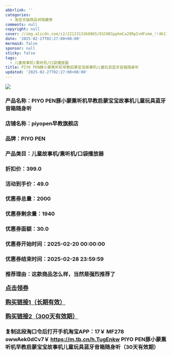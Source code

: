 ```yaml
---
abbrlink: ''
categories:
  - 淘宝天猫商品领隐藏券
comments: null
copyright: null
cover: //img.alicdn.com/i2/2212313368065/O1CN01pphmCa29RpIvHFzmm_!!4611686018427381249-0-item_pic.jpg
date: '2025-02-27T02:27:00+08:00'
mermaid: false
sponsor: null
sticky: false
tags:
  - 儿童故事机/熏听机/口袋播放器
title: PIYO PEN豚小蒙熏听机早教启蒙宝宝故事机儿童玩具蓝牙音箱随身听
updated: '2025-02-27T02:27:00+08:00'
--- 
```


![](//img.alicdn.com/i2/2212313368065/O1CN01pphmCa29RpIvHFzmm_!!4611686018427381249-0-item_pic.jpg)

### 产品名称：PIYO PEN豚小蒙熏听机早教启蒙宝宝故事机儿童玩具蓝牙音箱随身听
### 店铺名称：piyopen早教旗舰店
### 品牌：PIYO PEN
### 产品类目：儿童故事机/熏听机/口袋播放器
### 折扣价：399.0
### 活动到手价：49.0
### 优惠券总量：2000
### 优惠券剩余量：1940
### 优惠券面额：30.0
### 优惠券开始时间：2025-02-20 00:00:00	
### 优惠券结束时间：2025-02-28 23:59:59	
### 推荐理由：这款商品怎么样，当然是强烈推荐了

<p style="font-size: 18px; font-weight: bold;">
  <a href="https://uland.taobao.com/coupon/edetail?e=ojXZNFjfW1mlhHvvyUNXZfh8CuWt5YH5OVuOuRD5gLJMmdsrkidbOWBzzpT26idJ0pbBHuv6bKjWXyjOVvwz%2FgYJ4S4S%2F4jTJYuRgRrlCWCcxOUiWMRPAjceWDs4jAAvRSHvQe2jOLZ9pbNCYX0I%2BPP%2BWUTgK%2F%2B0I%2BtaUgbudUxA%2B536asYsLWVfKa%2BhVnNDr2tbF2Z%2FTThTwAh0VMSBo5jB6TX2HR3QQ5WKStDdyeTLAJho1Tgm24y1rRo98IyIzxHHRjXbSzC3GXpSbfs48k7zvkoH89yuI83mS9rJ9f4UwOjFk2%2FyQsi8wlR3NHDfOZ2cmf56WgmyHVvYwF84GiUzVkkdwsIm&traceId=2166d8db17407296732636749d133b&union_lens=lensId%3AOPT%401740729691%4021677a86_0e48_1954b932d6c_46f2%4001%40eyJmbG9vcklkIjo3MzM1NH0ie" target="_blank">点击领券</a>
</p>
<p style="font-size: 18px; font-weight: bold;">
  <a href="https://s.click.taobao.com/t?e=m%3D2%26s%3DjAPCQ3DGR1hw4vFB6t2Z2ueEDrYVVa64K7Vc7tFgwiHjf2vlNIV67kkfnVn6TwKdsmcYjUfw1pL3ID%2FV1RqsF4wnCJeELi4I%2FIEn%2BS1IjHAB0ghlTd7WlZVm%2FOAUUFw71qrpxiwMoCNxc1AtbZGVS0l9kKDKO74T0hS71pIg3dfNEPXytV9ALoS4zvCRUrquEBMXzFO8lg7xGy1F%2BmF3Ikus134LsUJxCH1txKiiI56ifyywdvbMf24SlqwU0qXWwEXEF0ryJyGPgysBSxHfUOXVLEPDWL24%2FufIeaShmLvWGPPZ03CRxHEW06mMra1yWV2E5wejI%2F%2FGDmntuH4VtA%3D%3D" target="_blank">购买链接1（长期有效）</a>
</p>
<p style="font-size: 18px; font-weight: bold;">
  <a href="https://s.click.taobao.com/VrmtOYs" target="_blank">购买链接2（300天有效期）</a>
</p>

### 复制这段淘口令后打开手机淘宝APP：17￥ MF278 owwAek0dCv7￥ https://m.tb.cn/h.TugEnkw  PIYO PEN豚小蒙熏听机早教启蒙宝宝故事机儿童玩具蓝牙音箱随身听（30天有效期）
